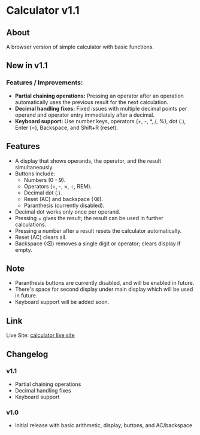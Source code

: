 # Calculator v1.1


## About

A browser version of simple calculator with basic functions.


## New in v1.1

### Features / Improvements:

- **Partial chaining operations:** Pressing an operator after an operation automatically uses the previous result for the next calculation.
- **Decimal handling fixes:** Fixed issues with multiple decimal points per operand and operator entry immediately after a decimal.
- **Keyboard support:** Use number keys, operators (+, -, *, /, %), dot (.), Enter (=), Backspace, and Shift+R (reset).


## Features 

- A display that shows operands, the operator, and the result simultaneously.
- Buttons include: 
   - Numbers (0 - 9).
   - Operators (+, -, ×, ÷, REM). 
   - Decimal dot (.).
   - Reset (AC) and backspace (⌫).
   - Paranthesis (currently disabled).
- Decimal dot works only once per operand.
- Pressing = gives the result; the result can be used in further calculations.
- Pressing a number after a result resets the calculator automatically.
- Reset (AC) clears all.
- Backspace (⌫) removes a single digit or operator; clears display if empty.


## Note 

- Paranthesis buttons are currently disabled, and will be enabled in future.
- There's space for second display under main display which will be used in future.
- Keyboard support will be added soon.


## Link

Live Site: [calculator live site](https://nishadnp.github.io/calculator/)


## Changelog

### v1.1
- Partial chaining operations
- Decimal handling fixes
- Keyboard support

### v1.0
- Initial release with basic arithmetic, display, buttons, and AC/backspace 


